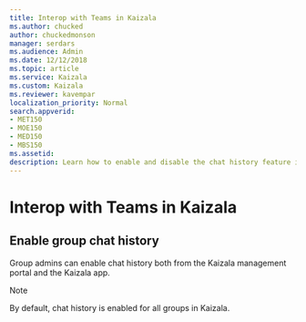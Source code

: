 ```yaml
---
title: Interop with Teams in Kaizala
ms.author: chucked
author: chuckedmonson
manager: serdars
ms.audience: Admin
ms.date: 12/12/2018
ms.topic: article
ms.service: Kaizala
ms.custom: Kaizala
ms.reviewer: kavempar
localization_priority: Normal
search.appverid:
- MET150
- MOE150
- MED150
- MBS150
ms.assetid: 
description: Learn how to enable and disable the chat history feature in Kaizala.
---
```


# Interop with Teams in Kaizala



## Enable group chat history

Group admins can enable chat history both from the Kaizala management portal and the Kaizala app.

> [!NOTE]
> By default, chat history is enabled for all groups in Kaizala.

